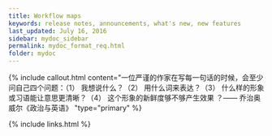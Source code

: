 ```yaml
---
title: Workflow maps
keywords: release notes, announcements, what's new, new features
last_updated: July 16, 2016
sidebar: mydoc_sidebar
permalink: mydoc_format_req.html
folder: mydoc
---
```


{% include callout.html content="一位严谨的作家在写每一句话的时候，会至少问自己四个问题：（1） 我想说什么？（2） 用什么词来表达？（3） 什么样的形象或习语能让意思更清晰？（4） 这个形象的新鲜度够不够产生效果 ？—— 乔治奥威尔《政治与英语》 "type="primary" %} 

{% include links.html %}